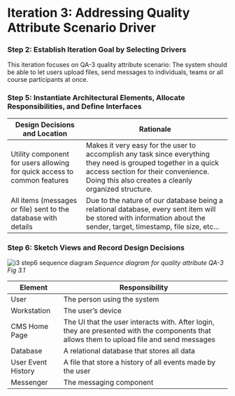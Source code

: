 # Iteration 3: Addressing Quality Attribute Scenario Driver

### Step 2: Establish Iteration Goal by Selecting Drivers

This iteration focuses on QA-3 quality attribute scenario: The system should be able to let users upload files, send messages to individuals, teams or all course participants at once.

### Step 5: Instantiate Architectural Elements, Allocate Responsibilities, and Define Interfaces
| Design Decisions and Location | Rationale |
| --- | --- |
| Utility component for users allowing for quick access to common features | Makes it very easy for the user to accomplish any task since everything they need is grouped together in a quick access section for their convenience. Doing this also creates a cleanly organized structure.  |
| All items (messages or file) sent to the database with details | Due to the nature of our database being a relational database, every sent item will be stored with information about the sender, target, timestamp, file size, etc... |

### Step 6: Sketch Views and Record Design Decisions
![i3 step6 sequence diagram](https://user-images.githubusercontent.com/31861025/49492806-cd810d80-f827-11e8-8c0a-6be946dd8337.PNG)
*Sequence diagram for quality attribute QA-3 Fig 3.1*

| Element | Responsibility |
| --- | --- |
| User | The person using the system |
| Workstation | The user’s device |
| CMS Home Page | The UI that the user interacts with. After login, they are presented with the components that allows them to upload file and send messages |
| Database | A relational database that stores all data |
| User Event History | A file that store a history of all events made by the user |
| Messenger | The messaging component |
